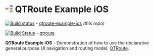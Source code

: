 # ![kyoot-root](docs/icon.png) QTRoute Example iOS

[![Build status](https://build.appcenter.ms/v0.1/apps/fbbc853f-f3a8-48b6-bf74-80b1425961e3/branches/master/badge)](https://appcenter.ms) - [qtroute-example-ios](https://github.com/quickthyme/qtroute-example-ios) *(this repo)*

[![Build Status](https://travis-ci.org/quickthyme/qtroute.svg?branch=master)](https://travis-ci.org/quickthyme/qtroute) - [qtroute](https://github.com/quickthyme/qtroute)

**QTRoute Example iOS** - Demonstration of how to use the declarative general purpose UI navigation and routing model, [QTRoute](https://github.com/quickthyme/qtroute).

